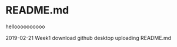 # README.md
helloooooooooo

2019-02-21 Week1</n>
	download github desktop</n>
	uploading README.md</n>